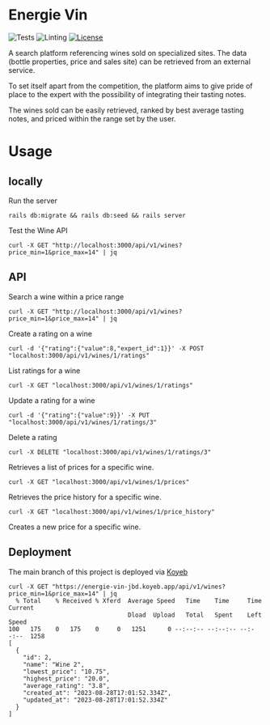 # Energie Vin

![Tests](https://github.com/jbdoumenjou/energie-vin/actions/workflows/test-unit.yaml/badge.svg)
![Linting](https://github.com/jbdoumenjou/energie-vin/actions/workflows/lint.yaml/badge.svg)
[![License](https://img.shields.io/badge/license-MIT-blue.svg)](https://github.com/jbdoumenjou/energie-vin/blob/main/LICENSE.md)

A search platform referencing wines sold on specialized sites.
The data (bottle properties, price and sales site) can be retrieved from an external service.

To set itself apart from the competition,
the platform aims to give pride of place to the expert with the possibility of integrating their tasting notes.

The wines sold can be easily retrieved,
ranked by best average tasting notes,
and priced within the range set by the user.


# Usage

## locally

Run the server

```shell
rails db:migrate && rails db:seed && rails server
```

Test the Wine API

```
curl -X GET "http://localhost:3000/api/v1/wines?price_min=1&price_max=14" | jq
```
## API

Search a wine within a price range
```shell
curl -X GET "http://localhost:3000/api/v1/wines?price_min=1&price_max=14" | jq
```

Create a rating on a wine
```shell
curl -d '{"rating":{"value":8,"expert_id":1}}' -X POST "localhost:3000/api/v1/wines/1/ratings"
```

List ratings for a wine
```shell
curl -X GET "localhost:3000/api/v1/wines/1/ratings"
```

Update a rating for a wine
```shell
curl -d '{"rating":{"value":9}}' -X PUT "localhost:3000/api/v1/wines/1/ratings/3"
```

Delete a rating
```shell
curl -X DELETE "localhost:3000/api/v1/wines/1/ratings/3"
```

Retrieves a list of prices for a specific wine.
```shell
curl -X GET "localhost:3000/api/v1/wines/1/prices"
```

Retrieves the price history for a specific wine.
```shell
curl -X GET "localhost:3000/api/v1/wines/1/price_history"
```

Creates a new price for a specific wine.

## Deployment

The main branch of this project is deployed via [Koyeb](https://www.koyeb.com/)

```shell
curl -X GET "https://energie-vin-jbd.koyeb.app/api/v1/wines?price_min=1&price_max=14" | jq
  % Total    % Received % Xferd  Average Speed   Time    Time     Time  Current
                                 Dload  Upload   Total   Spent    Left  Speed
100   175    0   175    0     0   1251      0 --:--:-- --:--:-- --:--:--  1258
[
  {
    "id": 2,
    "name": "Wine 2",
    "lowest_price": "10.75",
    "highest_price": "20.0",
    "average_rating": "3.8",
    "created_at": "2023-08-28T17:01:52.334Z",
    "updated_at": "2023-08-28T17:01:52.334Z"
  }
]
```
